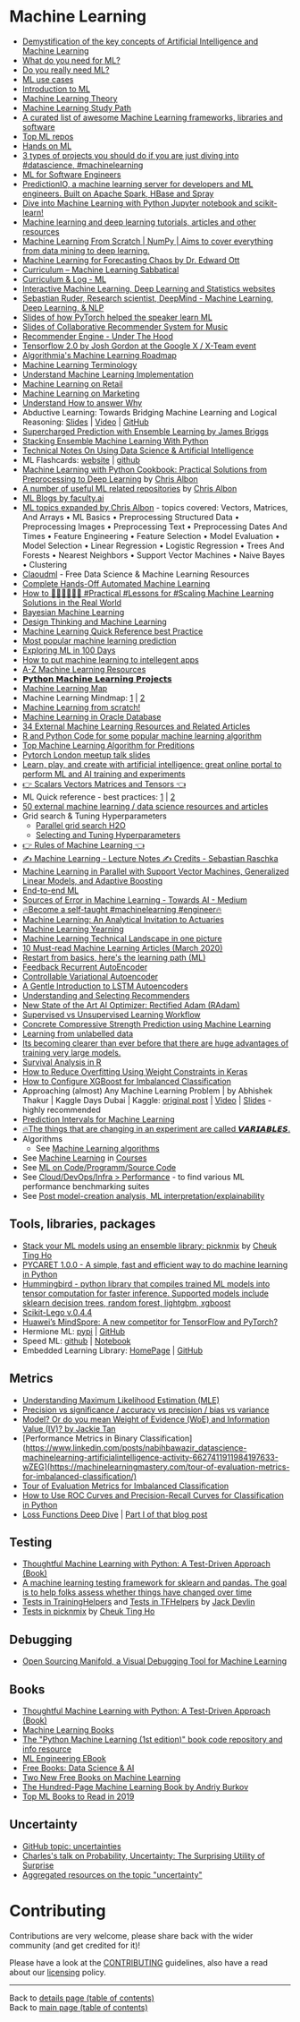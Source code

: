 # Machine Learning
  
  - [Demystification of the key concepts of Artificial Intelligence and Machine Learning](https://github.com/virgili0/Virgilio/blob/master/serving/paradiso/demystification-ai-ml-dl/demystification-ai-ml-dl.md)
  - [What do you need for ML?](https://github.com/virgili0/Virgilio/blob/master/serving/paradiso/what-do-you-need-for-ml/what-do-you-need-for-ml.md)
  - [Do you really need ML?](https://github.com/virgili0/Virgilio/blob/master/serving/paradiso/do-you-really-need-ml/do-you-really-need-ml.md)
  - [ML use cases](https://github.com/virgili0/Virgilio/blob/master/serving/paradiso/use-cases/use-cases.md)
  - [Introduction to ML](https://github.com/virgili0/Virgilio/blob/master/serving/paradiso/introduction-to-ml/introduction-to-ml.md)
  - [Machine Learning Theory](https://github.com/virgili0/Virgilio/blob/master/serving/purgatorio/select-and-train-machine-learning-models/machine-learning-theory/machine-learning-theory.md)
  - [Machine Learning Study Path](https://github.com/virgili0/Virgilio/blob/master/LearningPaths/Machine%20Learning%20Engineer%20Career%20Path)
  - [A curated list of awesome Machine Learning frameworks, libraries and software](https://github.com/josephmisiti/awesome-machine-learning)
  - [Top ML repos](https://github.com/yazdotai/top-machine-learning)
  - [Hands on ML](https://github.com/ageron/handson-ml)
  - [3 types of projects you should do if you are just diving into #datascience, #machinelearning](https://www.linkedin.com/posts/ayonroy2000_datascience-machinelearning-activity-6668565412839604224-fIKZ)
  - [ML for Software Engineers](https://github.com/ZuzooVn/machine-learning-for-software-engineers)
  - [PredictionIO, a machine learning server for developers and ML engineers. Built on Apache Spark, HBase and Spray](https://github.com/apache/predictionio)
  - [Dive into Machine Learning with Python Jupyter notebook and scikit-learn!](https://github.com/hangtwenty/dive-into-machine-learning)
  - [Machine learning and deep learning tutorials, articles and other resources](https://github.com/ujjwalkarn/Machine-Learning-Tutorials)
  - [Machine Learning From Scratch | NumPy | Aims to cover everything from data mining to deep learning. ](https://github.com/eriklindernoren/ML-From-Scratch)
  - [Machine Learning for Forecasting Chaos by Dr. Edward Ott](https://www.youtube.com/watch?v=ZFYdZWadyD4&feature=youtu.be)
  - [Curriculum – Machine Learning Sabbatical](https://coxy1989.com/curriculum.html)
  - [Curriculum & Log - ML](https://www.alanmartyn.com/)
  - [Interactive Machine Learning, Deep Learning and Statistics websites](https://p.migdal.pl/interactive-machine-learning-list/)
  - [Sebastian Ruder, Research scientist, DeepMind - Machine Learning, Deep Learning, & NLP](http://ruder.io/)
  - [Slides of how PyTorch helped the speaker learn ML](https://www.dropbox.com/sh/q0v0k3ida37thyn/AAB6wXMge7C6fvqKIZmGFXVQa?dl=0&preview=2019_06_26_Michael_Ceber.pdf)
  - [Slides of Collaborative Recommender System for Music](https://www.dropbox.com/sh/q0v0k3ida37thyn/AAB6wXMge7C6fvqKIZmGFXVQa?dl=0&preview=2019_06_26_Valentin_Nagacevschi.pdf)
  - [Recommender Engine - Under The Hood](https://www.linkedin.com/posts/data-science-central_recommender-engine-under-the-hood-activity-6611995873561890816-WnJd)
  - [Tensorflow 2.0 by Josh Gordon at the Google X / X-Team event](https://drive.google.com/file/d/1XAZp_n7avolVOGApKNLk0YcY3xGRaVcQ/view)
  - [Algorithmia's Machine Learning Roadmap](https://info.algorithmia.com/email-machine-learning-roadmap)
  - [Machine Learning Terminology](https://www.linkedin.com/feed/update/urn:li:activity:6526625602227789824)
  - [Understand Machine Learning Implementation](https://www.linkedin.com/feed/update/urn:li:activity:6529655800238047232)
  - [Machine Learning on Retail](https://www.linkedin.com/feed/update/urn:li:activity:6534410859026968576)
  - [Machine Learning on Marketing](https://www.linkedin.com/feed/update/urn:li:activity:6532232283498352640)
  - [Understand How to answer Why](https://www.linkedin.com/feed/update/urn:li:activity:6519055798948204544)
  - Abductive Learning: Towards Bridging Machine Learning and Logical Reasoning: [Slides](http://daiwz.net/org/slides/ABL-meetup.html) | [Video](https://www.youtube.com/watch?v=ETHrFxiFIUM) | [GitHub](https://github.com/AbductiveLearning/ABL-HED)
  - [Supercharged Prediction with Ensemble Learning by James Briggs](https://www.linkedin.com/posts/towards-data-science_supercharged-prediction-with-ensemble-learning-activity-6657527642369200128-pUpt)
  - [Stacking Ensemble Machine Learning With Python](https://machinelearningmastery.com/stacking-ensemble-machine-learning-with-python/)
  - [Technical Notes On Using Data Science & Artificial Intelligence](https://github.com/chrisalbon/notes)
  - ML Flashcards: [website](https://machinelearningflashcards.com/) | [github](https://github.com/chrisalbon/MachineLearningFlashcards.com)
  - [Machine Learning with Python Cookbook: Practical Solutions from Preprocessing to Deep Learning](https://www.amazon.com/Machine-Learning-Python-Cookbook-Preprocessing/dp/1491989386) by [Chris Albon](https://www.amazon.com/Chris-Albon/e/B07CHGKH7J/ref=dp_byline_cont_book_1)
  - [A number of useful ML related repositories](https://github.com/chrisalbon?tab=repositories) by [Chris Albon](https://github.com/chrisalbon)
  - [ML Blogs by faculty.ai](https://faculty.ai/blog/)
  - [ML topics expanded by Chris Albon](https://chrisalbon.com/#machine_learning) - topics covered: Vectors, Matrices, And Arrays • ML Basics • Preprocessing Structured Data • Preprocessing Images • Preprocessing Text • Preprocessing Dates And Times • Feature Engineering • Feature Selection • Model Evaluation • Model Selection • Linear Regression • Logistic Regression • Trees And Forests • Nearest Neighbors • Support Vector Machines • Naive Bayes • Clustering
  - [Claoudml](https://www.claoudml.com/) - Free Data Science & Machine Learning Resources
  - [Complete Hands-Off Automated Machine Learning](https://www.linkedin.com/posts/data-science-central_complete-hands-off-automated-machine-learning-activity-6618518854731644928-b1kO)
  - [How to 🤷‍♂️🤷‍♂️🤷‍♂️ #Practical #Lessons for #Scaling Machine Learning Solutions in the Real World](https://www.linkedin.com/posts/ashishpatel2604_practical-lessons-scaling-activity-6618516936416428032-yzDZ/)
  - [Bayesian Machine Learning](https://www.linkedin.com/posts/data-science-central_bayesian-machine-learning-activity-6623268367648256000-TTcf)
  - [Design Thinking and Machine Learning](https://www.linkedin.com/posts/nabihbawazir_design-thinking-and-machine-learning-activity-6612301684750278656-QsSD)
  - [Machine Learning Quick Reference best Practice](https://www.linkedin.com/posts/nabihbawazir_machine-learning-quick-reference-best-practice-activity-6611857926338514944-d0Hz)
  - [Most popular machine learning prediction](https://www.linkedin.com/posts/nabihbawazir_most-popular-machine-learning-prediction-activity-6611214710266265600-_e3b)
  - [Exploring ML in 100 Days](https://lnkd.in/fqX8SGE)
  - [How to put machine learning to intellegent apps](https://www.linkedin.com/posts/nabihbawazir_datascience-machinelearning-artificialintelligence-activity-6621070479258161152-F1lm)
  - [A-Z Machine Learning Resources](https://lnkd.in/fVqeSfk)
  - [𝗣𝘆𝘁𝗵𝗼𝗻 𝗠𝗮𝗰𝗵𝗶𝗻𝗲 𝗟𝗲𝗮𝗿𝗻𝗶𝗻𝗴 𝗣𝗿𝗼𝗷𝗲𝗰𝘁𝘀](https://www.linkedin.com/posts/martinroberts_python-machine-learning-projects-activity-6620692910499295232-B8Gq)
  - [Machine Learning Map](https://www.linkedin.com/posts/nabihbawazir_machine-learning-map-activity-6604287294356713472-Zdrk)
  - Machine Learning Mindmap: [1](https://www.linkedin.com/posts/nabihbawazir_datascience-machinelearning-artificialintellegence-activity-6620949255924346881-QMmy) | [2](https://www.linkedin.com/posts/nabihbawazir_statistics-data-datascience-activity-6674203172506087425-IIFe)
  - [Machine Learning from scratch!](https://www.linkedin.com/posts/montrealai_artificialintelligence-deeplearning-neuralnetworks-activity-6622205152554213376-TkTs)
  - [Machine Learning in Oracle Database](https://blogs.oracle.com/machinelearning/machine-learning-in-oracle-database)
  - [34 External Machine Learning Resources and Related Articles](https://www.linkedin.com/posts/data-science-central_34-external-machine-learning-resources-and-activity-6621826667289591808-0EZP)
  - [R and Python Code for some popular machine learning algorithm](https://www.linkedin.com/posts/nabihbawazir_datascience-machinelearning-artificialintelligence-activity-6624922591301861376-oN0o)
  - [Top Machine Learning Algorithm for Preditions](https://www.linkedin.com/posts/nabihbawazir_top-machine-learning-algorithm-for-preditions-activity-6603862704757272576-ULbe)
  - [Pytorch London meetup talk slides](https://www.dropbox.com/sh/q0v0k3ida37thyn/AAB6wXMge7C6fvqKIZmGFXVQa?dl=0)
  - [Learn, play, and create with artificial intelligence: great online portal to perform ML and AI training and experiments](https://www.curiositymachine.org/)
  - [👉 Scalars Vectors Matrices and Tensors 👈](https://www.linkedin.com/posts/asif-bhat_scalar-vector-matrix-activity-6644155046256877568-WC4V)
  - ML Quick reference - best practices: [1](https://www.linkedin.com/posts/ajitjaokar_data-analytics-businessintelligence-activity-6636140050860036096-KlNK) | [2](https://www.linkedin.com/posts/asif-bhat_machine-learning-activity-6626768838551797761-kVAV)
  - [50 external machine learning / data science resources and articles](https://www.linkedin.com/posts/data-science-central_50-external-machine-learning-data-science-activity-6626884983975919616-_FEW)
  - Grid search & Tuning Hyperparameters
    - [Parallel grid search H2O](https://www.linkedin.com/posts/pavel-pscheidl-19b15990_parallel-grid-search-in-h2o-activity-6623902801170964480-nV82)
    - [Selecting and Tuning Hyperparameters](https://www.linkedin.com/posts/alastairkerrmuir_hyperparameter-selection-and-tuning-meetup-ugcPost-6621172444340240384-9WBj)
  - [👉 Rules of Machine Learning 👈](https://www.linkedin.com/posts/asif-bhat_rules-of-machine-learning-activity-6641688922382536704-9qVG)
  - [✍ Machine Learning - Lecture Notes ✍ Credits - Sebastian Raschka](https://www.linkedin.com/posts/asif-bhat_machine-learning-notes-activity-6645970418664636416-7x7K)
  - [Machine Learning in Parallel with Support Vector Machines, Generalized Linear Models, and Adaptive Boosting](https://www.linkedin.com/posts/data-science-central_machine-learning-in-parallel-with-support-activity-6651994434005200898-XhsG)
  - [End-to-end ML](https://www.linkedin.com/posts/srivatsan-srinivasan-b8131b_end-to-end-machine-learning-youtube-activity-6632150562966241280-1mut)
  - [Sources of Error in Machine Learning - Towards AI - Medium](https://www.linkedin.com/posts/gregoryrenard_sources-of-error-in-machine-learning-activity-6627573269115609089-cXSU)
  - [🔥Become a self-taught #machinelearning  #engineer🔥](https://www.linkedin.com/posts/asif-bhat_machinelearning-engineer-activity-6644343691836301312-uFEk)
  - [Machine Learning: An Analytical Invitation to Actuaries](https://www.linkedin.com/posts/vincentg_machine-learning-an-analytical-invitation-activity-6651258584812314625-F6Tc)
  - [Machine Learning Yearning](https://www.linkedin.com/posts/iamsivab_machine-learning-yearning-activity-6651109362548994048-Rk_Z)
  - [Machine Learning Technical Landscape in one picture](https://www.datasciencecentral.com/profiles/blogs/mure-picture)
  - [10 Must-read Machine Learning Articles (March 2020)](https://www.linkedin.com/posts/eric-feuilleaubois-ph-d-43ab0925_10-must-read-machine-learning-articles-march-activity-6654347366629421056-Ao6a)
  - [Restart from basics, here's the learning path (ML)](https://www.linkedin.com/posts/nabihbawazir_restart-from-basics-heres-the-learning-activity-6654875758999244800-0vlX)
  - [Feedback Recurrent AutoEncoder](https://www.linkedin.com/posts/montrealai_deeplearning-machinelearning-speechprocessing-activity-6627924132694675456-Wq5P)
  - [Controllable Variational Autoencoder](https://www.linkedin.com/posts/montrealai_machinelearning-variationalautoencoders-vae-activity-6657862439071215616-j6oY)
  - [A Gentle Introduction to LSTM Autoencoders](https://machinelearningmastery.com/lstm-autoencoders/)
  - [Understanding and Selecting Recommenders](https://www.linkedin.com/posts/data-science-central_understanding-and-selecting-recommenders-activity-6628772424047435777-j0kF)
  - [New State of the Art AI Optimizer: Rectified Adam (RAdam)](https://www.linkedin.com/posts/montrealai_machinelearning-tensorflow-pytorch-activity-6632771367508992006-6wcx)
  - [Supervised vs Unsupervised Learning Workflow](https://www.linkedin.com/posts/nabihbawazir_datascience-machinelearning-artificialintelligence-activity-6627200131420778496-zMVV)
  - [Concrete Compressive Strength Prediction using Machine Learning](https://www.linkedin.com/posts/towards-data-science_concrete-compressive-strength-prediction-activity-6644946997524725760-bbxh)
  - [Learning from unlabelled data](https://www.linkedin.com/posts/montrealai_deeplearning-machinelearning-semisupervisedlearning-activity-6641340729899700224-PP8Q)
  - [Its becoming clearer than ever before that there are huge advantages of training very large models.](https://www.linkedin.com/posts/adamgrzywaczewski_its-becoming-clearer-than-ever-before-that-activity-6645674351192522752-vxsF)
  - [Survival Analysis in R](https://www.geeksforgeeks.org/survival-analysis-in-r/)
  - [How to Reduce Overfitting Using Weight Constraints in Keras](https://machinelearningmastery.com/how-to-reduce-overfitting-in-deep-neural-networks-with-weight-constraints-in-keras/)
  - [How to Configure XGBoost for Imbalanced Classification](https://machinelearningmastery.com/xgboost-for-imbalanced-classification)
  - Approaching (almost) Any Machine Learning Problem | by Abhishek Thakur | Kaggle Days Dubai | Kaggle: [original post](https://www.linkedin.com/pulse/approaching-almost-any-machine-learning-problem-abhishek-thakur) | [Video](https://www.youtube.com/watch?v=uWVR_axaVwk) | [Slides](https://www.slideshare.net/abhishekkrthakur/approaching-almost-any-machine-learning-problem-kaggledays-dubai) - highly recommended
  - [Prediction Intervals for Machine Learning](https://machinelearningmastery.com/prediction-intervals-for-machine-learning/)
  - [🔥The things that are changing in an experiment are called 𝙑𝘼𝙍𝙄𝘼𝘽𝙇𝙀𝙎.](https://www.linkedin.com/posts/ashishpatel2604_artificialintelligence-machinelearning-bigdata-activity-6660947977479303168-nutF)
  - Algorithms
    - See [Machine Learning algorithms](./machine-learning-algorithms.md)
  - See [Machine Learning](../courses.md#machine-learning) in [Courses](../courses.md#courses)
  - See [ML on Code/Programm/Source Code](../ML-on-code-programming-source-code.md)
  - See [Cloud/DevOps/Infra > Performance](../cloud-devops-infra/README.md#performance) - to find various ML performance benchmarking suites
  - See [Post model-creation analysis, ML interpretation/explainability](../data/README.md#post-model-creation-analysis-ml-interpretationexplainability)

## Tools, libraries, packages

- [Stack your ML models using an ensemble library: picknmix](https://github.com/picknmix/picknmix) by [Cheuk Ting Ho](https://github.com/Cheukting)
- [PYCARET 1.0.0 - A simple, fast and efficient way to do machine learning in Python](https://www.linkedin.com/posts/montrealai_datascience-machinelearning-artificialintelligence-activity-6655244720467439616-OqVQ)
- [Hummingbird - python library that compiles trained ML models into tensor computation for faster inference. Supported models include sklearn decision trees, random forest, lightgbm, xgboost](https://www.linkedin.com/posts/sudalairajkumar_machinelearning-activity-6676336916499181568-N0Z3)
- [Scikit-Lego v.0.4.4](https://www.linkedin.com/posts/vincentwarmerdam_scikit-lego-v044-is-out-now-we-now-support-activity-6670949973439336448-Dhds)
- [Huawei’s MindSpore: A new competitor for TensorFlow and PyTorch?](https://towardsdatascience.com/huaweis-mindspore-a-new-competitor-for-tensorflow-and-pytorch-d319deff2aec)
- Hermione ML: [pypi](https://pypi.org/project/hermione-ml/) | [GitHub](https://github.com/A3Data/hermione)
- Speed ML: [github](https://github.com/Speedml/speedml) | [Notebook](https://github.com/Speedml/notebooks/blob/master/titanic/titanic-solution-using-speedml.ipynb)
- Embedded Learning Library: [HomePage](https://microsoft.github.io/ELL) | [GitHub](https://github.com/Microsoft/ELL)

## Metrics

  - [Understanding Maximum Likelihood Estimation  (MLE)](https://www.linkedin.com/posts/towards-data-science_understanding-maximum-likelihood-estimation-activity-6642383355608473600-1Uvq)
  - [Precision vs significance / accuracy vs precision / bias vs variance](https://www.linkedin.com/posts/vincentg_precision-vs-significance-accuracy-vs-precision-activity-6643604148749164545-R3TG)
  - [Model? Or do you mean Weight of Evidence (WoE) and Information Value (IV)? by Jackie Tan](https://www.linkedin.com/posts/towards-data-science_model-or-do-you-mean-weight-of-evidence-activity-6643425221107830784-xjl7)
  - [Performance Metrics in Binary Classification](https://www.linkedin.com/posts/nabihbawazir_datascience-machinelearning-artificialintelligence-activity-6627411911984197633-wZEG](https://machinelearningmastery.com/tour-of-evaluation-metrics-for-imbalanced-classification/)
  - [Tour of Evaluation Metrics for Imbalanced Classification](https://machinelearningmastery.com/tour-of-evaluation-metrics-for-imbalanced-classification/)
  - [How to Use ROC Curves and Precision-Recall Curves for Classification in Python](https://machinelearningmastery.com/roc-curves-and-precision-recall-curves-for-classification-in-python/)
  - [Loss Functions Deep Dive](https://alexisalulema.com/2017/12/15/classification-loss-functions-part-ii/) | [Part I of that blog post](https://alexisalulema.com/2017/12/07/loss-functions-part-1/)

## Testing

   - [Thoughtful Machine Learning with Python: A Test-Driven Approach (Book)](https://www.linkedin.com/posts/ayonroy2000_thoughtful-machine-learning-activity-6641148383790764032-W3EG)
   - [A machine learning testing framework for sklearn and pandas. The goal is to help folks assess whether things have changed over time](https://github.com/EricSchles/drifter_ml)
   - [Tests in TrainingHelpers](https://github.com/jd-13/TFHelpers/blob/master/TFHelpers/TrainingHelpers.py) and [Tests in TFHelpers](https://github.com/jd-13/TFHelpers/tree/master/Tests) by [Jack Devlin](https://github.com/jd-13)
   - [Tests in picknmix](https://github.com/picknmix/picknmix/tree/master/tests) by [Cheuk Ting Ho](https://github.com/Cheukting)

## Debugging

- [Open Sourcing Manifold, a Visual Debugging Tool for Machine Learning](https://www.linkedin.com/posts/miketamir_open-sourcing-manifold-a-visual-debugging-activity-6635929832096096256-rbuf)

## Books

- [Thoughtful Machine Learning with Python: A Test-Driven Approach (Book)](https://www.linkedin.com/posts/ayonroy2000_thoughtful-machine-learning-activity-6641148383790764032-W3EG)
- [Machine Learning Books](https://www.youtube.com/watch?v=AHnd-vVN5VM&list=PLcQCwsZDEzFkaBv6-7FYt2p9ofempmagq)
- [The "Python Machine Learning (1st edition)" book code repository and info resource](https://github.com/rasbt/python-machine-learning-book)
- [ML Engineering EBook](https://www.linkedin.com/posts/andriyburkov_as-promised-i-have-just-put-online-the-fifth-activity-6622486751728459776-teGe)
- [Free Books: Data Science & AI](https://www.linkedin.com/posts/data-science-central_free-books-data-science-ai-activity-6634661722558906368-ch5W)
- [Two New Free Books on Machine Learning](https://www.linkedin.com/posts/data-science-central_two-new-free-books-on-machine-learning-activity-6651587789072715776-09QA)
- [The Hundred-Page Machine Learning Book by Andriy Burkov](https://www.linkedin.com/posts/andriyburkov_chapter-10-other-forms-of-learning-activity-6653853295150452736-Bm5d)
- [Top ML Books to Read in 2019](https://www.linkedin.com/posts/nabihbawazir_datascience-machinelearning-artificialintelligence-activity-6657201069321486336-GwXB)

## Uncertainty

- [GitHub topic: uncertainties](https://github.com/topics/uncertainties)
- [Charles's talk on Probability, Uncertainty: The Surprising Utility of Surprise](https://docs.google.com/presentation/d/1PVonxRuMns5TjNXLReg6C3mFlVyWylBZfCgJZNFENoA/edit?usp=sharing)
- [Aggregated resources on the topic "uncertainty"](https://www.kaggle.com/c/m5-forecasting-uncertainty/discussion/155085)


# Contributing

Contributions are very welcome, please share back with the wider community (and get credited for it)!

Please have a look at the [CONTRIBUTING](../CONTRIBUTING.md) guidelines, also have a read about our [licensing](../LICENSE.md) policy.

---

Back to [details page (table of contents)](../../README-details.md#julia-python--r)<br>
Back to [main page (table of contents)](../../README.md)
